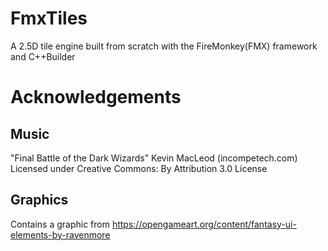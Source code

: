 # FmxTiles
A 2.5D  tile engine built from scratch with the FireMonkey(FMX) framework and C++Builder 

# Acknowledgements

## Music
"Final Battle of the Dark Wizards" Kevin MacLeod (incompetech.com)
Licensed under Creative Commons: By Attribution 3.0 License

## Graphics
Contains a graphic from
https://opengameart.org/content/fantasy-ui-elements-by-ravenmore
